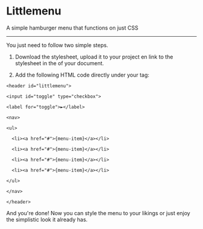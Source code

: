 # Littlemenu
A simple hamburger menu that functions on just CSS

---

You just need to follow two simple steps.

1) Download the stylesheet, upload it to your project en link to the stylesheet in the <head> of your document.

2) Add the following HTML code directly under your <body> tag:

`<header id="littlemenu">`

  `<input id="toggle" type="checkbox">`
  
  `<label for="toggle">►</label>`
  
  `<nav>`
  
    <ul>
    
      <li><a href="#">{menu-item}</a></li>
      
      <li><a href="#">{menu-item}</a></li>
      
      <li><a href="#">{menu-item}</a></li>
      
      <li><a href="#">{menu-item}</a></li>
      
    </ul>
    
  `</nav>`
  
`</header>`

And you're done! Now you can style the menu to your likings or just enjoy the simplistic look it already has.
